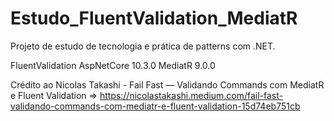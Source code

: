 # Estudo_FluentValidation_MediatR

Projeto de estudo de tecnologia e prática de patterns com .NET.


FluentValidation AspNetCore 10.3.0
MediatR 9.0.0


Crédito ao Nicolas Takashi -  Fail Fast — Validando Commands com MediatR e Fluent Validation
=> https://nicolastakashi.medium.com/fail-fast-validando-commands-com-mediatr-e-fluent-validation-15d74eb751cb

